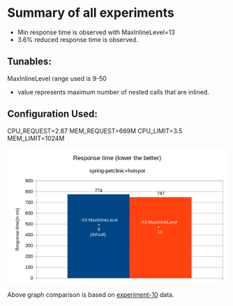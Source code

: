 # Summary of all experiments
- Min response time is observed with MaxInlineLevel=13
- 3.6% reduced response time is observed.

## Tunables:
MaxInlineLevel range used is 9-50
- value represents maximum number of nested calls that are inlined.

## Configuration Used:
CPU_REQUEST=2.87
MEM_REQUEST=669M
CPU_LIMIT=3.5
MEM_LIMIT=1024M

![Responsetime](responsetime.png)

Above graph comparison is based on [experiment-10](https://github.com/kruize/autotune-results/tree/main/spring-petclinic/tunables-maxinlinelevel/experiment-10) data.
